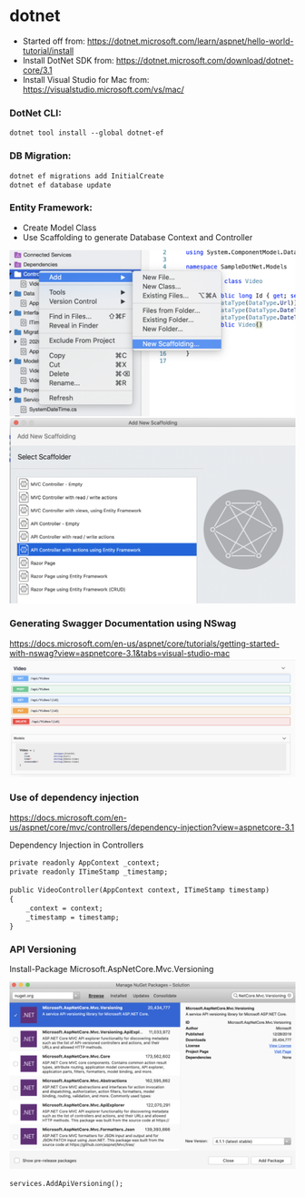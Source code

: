 # dotnet

- Started off from: https://dotnet.microsoft.com/learn/aspnet/hello-world-tutorial/install
- Install DotNet SDK from: https://dotnet.microsoft.com/download/dotnet-core/3.1
- Install Visual Studio for Mac from: https://visualstudio.microsoft.com/vs/mac/

### DotNet CLI:
````
dotnet tool install --global dotnet-ef
````

### DB Migration:
````
dotnet ef migrations add InitialCreate
dotnet ef database update  
````

### Entity Framework:
- Create Model Class
- Use Scaffolding to generate Database Context and Controller 

<img src="https://github.com/faizan-tariq/dotnet/blob/master/s1.png" width="600">
<img src="https://github.com/faizan-tariq/dotnet/blob/master/s2.png" width="600">


### Generating Swagger Documentation using NSwag
https://docs.microsoft.com/en-us/aspnet/core/tutorials/getting-started-with-nswag?view=aspnetcore-3.1&tabs=visual-studio-mac
<img src="https://github.com/faizan-tariq/dotnet/blob/master/s3.png" width="600">


### Use of dependency injection
https://docs.microsoft.com/en-us/aspnet/core/mvc/controllers/dependency-injection?view=aspnetcore-3.1

Dependency Injection in Controllers
````
private readonly AppContext _context;
private readonly ITimeStamp _timestamp;

public VideoController(AppContext context, ITimeStamp timestamp)
{
    _context = context;
    _timestamp = timestamp;
}
````

### API Versioning
Install-Package Microsoft.AspNetCore.Mvc.Versioning

<img src="https://github.com/faizan-tariq/dotnet/blob/master/s4.png" width="600">

````
services.AddApiVersioning();
````





